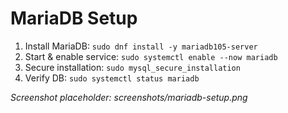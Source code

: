 # MariaDB Setup

1. Install MariaDB: `sudo dnf install -y mariadb105-server`
2. Start & enable service: `sudo systemctl enable --now mariadb`
3. Secure installation: `sudo mysql_secure_installation`
4. Verify DB: `sudo systemctl status mariadb`

_Screenshot placeholder: screenshots/mariadb-setup.png_
